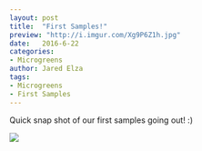 ```yaml
---
layout: post
title:  "First Samples!"
preview: "http://i.imgur.com/Xg9P6Z1h.jpg"
date:   2016-6-22
categories:
- Microgreens
author: Jared Elza
tags: 
- Microgreens
- First Samples
---
```


Quick snap shot of our first samples going out! :)

[![](http://i.imgur.com/TDwUQtPh.jpg)](http://i.imgur.com/TDwUQtP.jpg)